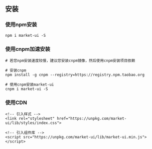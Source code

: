 ## 安装

### 使用npm安装

```shell
npm i market-ui -S
```

### 使用cnpm加速安装

```shell
# 若您npm安装速度较慢，建议您安装cnpm镜像，然后使用cnpm安装项目依赖

# 安装cnpm
npm install -g cnpm --registry=https://registry.npm.taobao.org

# 使用cnpm安装market-ui
cnpm i market-ui -S
```

### 使用CDN

```
<!-- 引入样式 -->
<link rel="stylesheet" href="https://unpkg.com/market-ui/lib/styles/index.css">

<!-- 引入组件库 -->
<script src="https://unpkg.com/market-ui/lib/market-ui.min.js"></script>
```

